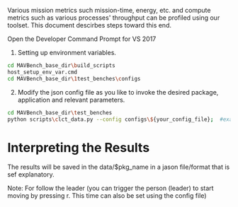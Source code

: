 Various mission metrics such mission-time, energy, etc. and compute metrics such as various processes' throughput can be profiled using our toolset. This document descirbes steps toward this end. 

Open the Developer Command Prompt for VS 2017
1. Setting up environment variables. 
```bash
cd MAVBench_base_dir\build_scripts
host_setup_env_var.cmd  
cd MAVBench_base_dir\1test_benches\configs
``` 
 2. Modify the json config file as you like to invoke the desired package, application and relevant parameters.
 ```bash
 cd MAVBench_base_dir\test_benches
 python scripts\clct_data.py --config configs\${your_config_file};  #example:  python scripts\clct_data.py --config configs\helloworld_config.json
 ``` 

# Interpreting the Results
The results will be saved in the data/$pkg_name in a jason file/format that is
sef explanatory.

Note: For follow the leader (you can trigger the person (leader) to start moving by pressing r. This time can also be set using
the config file)


